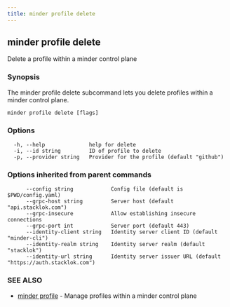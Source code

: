 ```yaml
---
title: minder profile delete
---
```

## minder profile delete

Delete a profile within a minder control plane

### Synopsis

The minder profile delete subcommand lets you delete profiles within a
minder control plane.

```
minder profile delete [flags]
```

### Options

```
  -h, --help              help for delete
  -i, --id string         ID of profile to delete
  -p, --provider string   Provider for the profile (default "github")
```

### Options inherited from parent commands

```
      --config string            Config file (default is $PWD/config.yaml)
      --grpc-host string         Server host (default "api.stacklok.com")
      --grpc-insecure            Allow establishing insecure connections
      --grpc-port int            Server port (default 443)
      --identity-client string   Identity server client ID (default "minder-cli")
      --identity-realm string    Identity server realm (default "stacklok")
      --identity-url string      Identity server issuer URL (default "https://auth.stacklok.com")
```

### SEE ALSO

* [minder profile](minder_profile.md)	 - Manage profiles within a minder control plane

